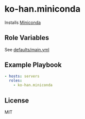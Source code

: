 ko-han.miniconda
=========

Installs [Miniconda](https://conda.io/miniconda.html)


Role Variables
--------------

See [defaults/main.yml](defaults/main.yml)


Example Playbook
----------------

```yml
- hosts: servers
  roles:
    - ko-han.miniconda
```

License
-------

MIT
